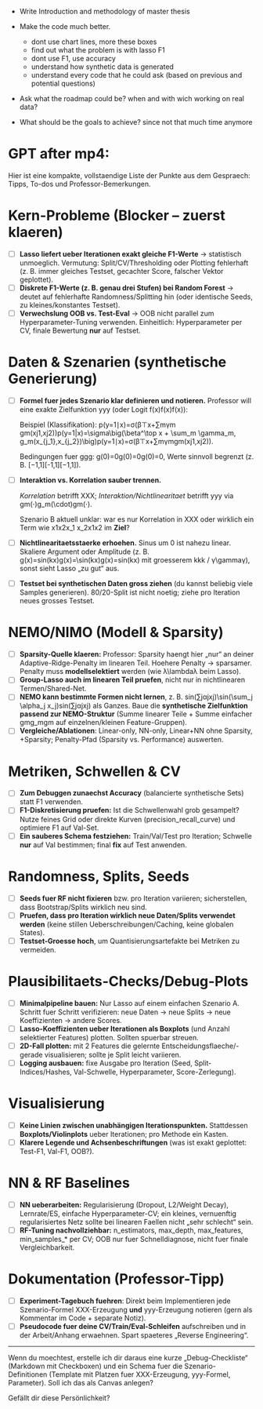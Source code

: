 - Write Introduction and methodology of master thesis
- Make the code much better. 
  - dont use chart lines, more these boxes
  - find out what the problem is with lasso F1
  - dont use F1, use accuracy
  - understand how synthetic data is generated
  - understand every code that he could ask (based on previous and potential questions)



- Ask what the roadmap could be? when and with wich working on real data?
- What should be the goals to achieve? since not that much time anymore




# GPT after mp4:
Hier ist eine kompakte, vollstaendige Liste der Punkte aus dem Gespraech: Tipps, To-dos und Professor-Bemerkungen.

# Kern-Probleme (Blocker – zuerst klaeren)

- [ ]  **Lasso liefert ueber Iterationen exakt gleiche F1-Werte** → statistisch unmoeglich. Vermutung: Split/CV/Thresholding oder Plotting fehlerhaft (z. B. immer gleiches Testset, gecachter Score, falscher Vektor geplottet).
- [ ]  **Diskrete F1-Werte (z. B. genau drei Stufen) bei Random Forest** → deutet auf fehlerhafte Randomness/Splitting hin (oder identische Seeds, zu kleines/konstantes Testset).
- [ ]  **Verwechslung OOB vs. Test-Eval** → OOB nicht parallel zum Hyperparameter-Tuning verwenden. Einheitlich: Hyperparameter per CV, finale Bewertung **nur** auf Testset.

# Daten & Szenarien (synthetische Generierung)

- [ ]  **Formel fuer jedes Szenario klar definieren und notieren.** Professor will eine exakte Zielfunktion yyy (oder Logit f(x)f(x)f(x)):
    
    Beispiel (Klassifikation): p(y=1∣x)=σ(β⊤x+∑mγm gm(xj1,xj2))p(y=1|x)=\sigma\big(\beta^\top x + \sum_m \gamma_m\, g_m(x_{j_1},x_{j_2})\big)p(y=1∣x)=σ(β⊤x+∑mγmgm(xj1,xj2)).
    
    Bedingungen fuer ggg: g(0)=0g(0)=0g(0)=0, Werte sinnvoll begrenzt (z. B. [−1,1][-1,1][−1,1]).
    
- [ ]  **Interaktion vs. Korrelation sauber trennen.**
    
    *Korrelation* betrifft XXX; *Interaktion/Nichtlinearitaet* betrifft yyy via gm(⋅)g_m(\cdot)gm(⋅).
    
    Szenario B aktuell unklar: war es nur Korrelation in XXX oder wirklich ein Term wie x1x2x_1 x_2x1x2 im **Ziel**?
    
- [ ]  **Nichtlinearitaetsstaerke erhoehen.** Sinus um 0 ist nahezu linear. Skaliere Argument oder Amplitude (z. B. g(x)=sin⁡(kx)g(x)=\sin(kx)g(x)=sin(kx) mit groesserem kkk / γ\gammaγ), sonst sieht Lasso „zu gut“ aus.
- [ ]  **Testset bei synthetischen Daten gross ziehen** (du kannst beliebig viele Samples generieren). 80/20-Split ist nicht noetig; ziehe pro Iteration neues grosses Testset.

# NEMO/NIMO (Modell & Sparsity)

- [ ]  **Sparsity-Quelle klaeren:** Professor: Sparsity haengt hier „nur“ an deiner Adaptive-Ridge-Penalty im linearen Teil. Hoehere Penalty → sparsamer. Penalty muss **modellselektiert** werden (wie λ\lambdaλ beim Lasso).
- [ ]  **Group-Lasso auch im linearen Teil pruefen**, nicht nur in nichtlinearen Termen/Shared-Net.
- [ ]  **NEMO kann bestimmte Formen nicht lernen**, z. B. sin⁡(∑jαjxj)\sin(\sum_j \alpha_j x_j)sin(∑jαjxj) als Ganzes. Baue die **synthetische Zielfunktion passend zur NEMO-Struktur** (Summe linearer Teile + Summe einfacher gmg_mgm auf einzelnen/kleinen Feature-Gruppen).
- [ ]  **Vergleiche/Ablationen**: Linear-only, NN-only, Linear+NN ohne Sparsity, +Sparsity; Penalty-Pfad (Sparsity vs. Performance) auswerten.

# Metriken, Schwellen & CV

- [ ]  **Zum Debuggen zunaechst Accuracy** (balancierte synthetische Sets) statt F1 verwenden.
- [ ]  **F1-Diskretisierung pruefen:** Ist die Schwellenwahl grob gesampelt? Nutze feines Grid oder direkte Kurven (precision_recall_curve) und optimiere F1 auf Val-Set.
- [ ]  **Ein sauberes Schema festziehen:** Train/Val/Test pro Iteration; Schwelle **nur** auf Val bestimmen; final **fix** auf Test anwenden.

# Randomness, Splits, Seeds

- [ ]  **Seeds fuer RF nicht fixieren** bzw. pro Iteration variieren; sicherstellen, dass Bootstrap/Splits wirklich neu sind.
- [ ]  **Pruefen, dass pro Iteration wirklich neue Daten/Splits verwendet werden** (keine stillen Ueberschreibungen/Caching, keine globalen States).
- [ ]  **Testset-Groesse hoch**, um Quantisierungsartefakte bei Metriken zu vermeiden.

# Plausibilitaets-Checks/Debug-Plots

- [ ]  **Minimalpipeline bauen:** Nur Lasso auf einem einfachen Szenario A. Schritt fuer Schritt verifizieren: neue Daten → neue Splits → neue Koeffizienten → andere Scores.
- [ ]  **Lasso-Koeffizienten ueber Iterationen als Boxplots** (und Anzahl selektierter Features) plotten. Sollten spuerbar streuen.
- [ ]  **2D-Fall plotten:** mit 2 Features die gelernte Entscheidungsflaeche/-gerade visualisieren; sollte je Split leicht variieren.
- [ ]  **Logging ausbauen:** fixe Ausgabe pro Iteration (Seed, Split-Indices/Hashes, Val-Schwelle, Hyperparameter, Score-Zerlegung).

# Visualisierung

- [ ]  **Keine Linien zwischen unabhängigen Iterationspunkten.** Stattdessen **Boxplots/Violinplots** ueber Iterationen; pro Methode ein Kasten.
- [ ]  **Klarere Legende und Achsenbeschriftungen** (was ist exakt geplottet: Test-F1, Val-F1, OOB?).

# NN & RF Baselines

- [ ]  **NN ueberarbeiten:** Regularisierung (Dropout, L2/Weight Decay), Lernrate/ES, einfache Hyperparameter-CV; ein kleines, vernuenftig regularisiertes Netz sollte bei linearen Faellen nicht „sehr schlecht“ sein.
- [ ]  **RF-Tuning nachvollziehbar:** n_estimators, max_depth, max_features, min_samples_* per CV; OOB nur fuer Schnelldiagnose, nicht fuer finale Vergleichbarkeit.

# Dokumentation (Professor-Tipp)

- [ ]  **Experiment-Tagebuch fuehren**: Direkt beim Implementieren jede Szenario-Formel XXX-Erzeugung **und** yyy-Erzeugung notieren (gern als Kommentar im Code + separate Notiz).
- [ ]  **Pseudocode fuer deine CV/Train/Eval-Schleifen** aufschreiben und in der Arbeit/Anhang erwaehnen. Spart spaeteres „Reverse Engineering“.

---

Wenn du moechtest, erstelle ich dir daraus eine kurze „Debug-Checkliste“ (Markdown mit Checkboxen) und ein Schema fuer die Szenario-Definitionen (Template mit Platzen fuer XXX-Erzeugung, yyy-Formel, Parameter). Soll ich das als Canvas anlegen?

Gefällt dir diese Persönlichkeit?